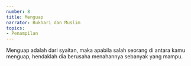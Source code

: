 ```yaml
---
number: 8
title: Menguap
narrator: Bukhari dan Muslim
topics:
- Penampilan
---
```


Menguap adalah dari syaitan, maka apabila salah seorang di antara kamu menguap, hendaklah dia berusaha menahannya sebanyak yang mampu.
